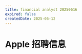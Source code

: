 ```yaml
---
title: financial analyst 20250616
expired: false
createdDate: 2025-06-12
---
```


# Apple 招聘信息

<JobPostingTable job-posting-json-path="apple/data/financial-analyst-20250616" />
